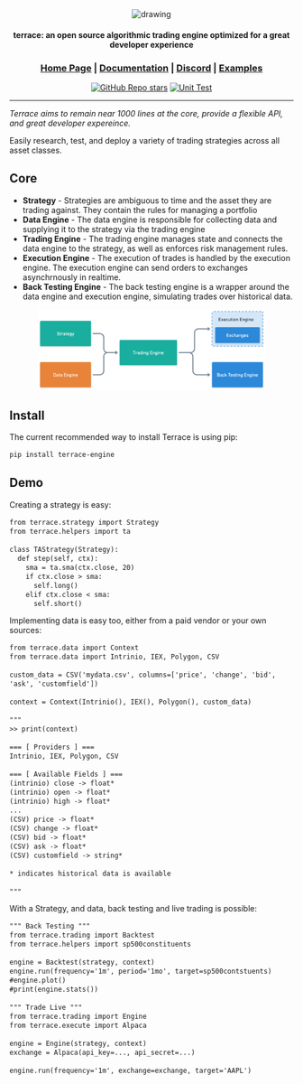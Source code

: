 <div align="center">

<img src="https://user-images.githubusercontent.com/23005868/207764881-af11b355-6094-4ee3-9855-520b103c5e40.png" alt="drawing" width="300"/>

<h4>terrace: an open source algorithmic trading engine optimized for a great developer experience</h4>

<h3>

[Home Page](https://github.com/carterjfulcher/terrace) | [Documentation](https://google.com) | [Discord](https://discord.gg/7NnvrG3Rt6) | [Examples](examples)

</h3>

[![GitHub Repo stars](https://img.shields.io/github/stars/carterjfulcher/terrace)](https://github.com/carterjfulcher/terrace/stargazers)
[![Unit Test](https://github.com/carterjfulcher/terrace/actions/workflows/test.yaml/badge.svg)](https://github.com/carterjfulcher/terrace/actions/workflows/test.yaml)

</div>

<!-- ## Open source algorithmic trading engine, optimizing for a great developer experience. -->

---

_Terrace aims to remain near 1000 lines at the core, provide a flexible API, and great developer expereince._

Easily research, test, and deploy a variety of trading strategies across all asset classes.

## Core

- **Strategy** - Strategies are ambiguous to time and the asset they are trading against. They contain the rules for managing a portfolio
- **Data Engine** - The data engine is responsible for collecting data and supplying it to the strategy via the trading engine
- **Trading Engine** - The trading engine manages state and connects the data engine to the strategy, as well as enforces risk management rules.
- **Execution Engine** - The execution of trades is handled by the execution engine. The execution engine can send orders to exchanges asynchrnously in realtime.
- **Back Testing Engine** - The back testing engine is a wrapper around the data engine and execution engine, simulating trades over historical data.
<div align="center">
  <img src="examples/diagram.png" width="80%">
</div>

<!-- ![](examples/diagram.png) -->

## Install

The current recommended way to install Terrace is using pip:

```bash
pip install terrace-engine
```

## Demo

Creating a strategy is easy:

```python3
from terrace.strategy import Strategy
from terrace.helpers import ta

class TAStrategy(Strategy):
  def step(self, ctx):
    sma = ta.sma(ctx.close, 20)
    if ctx.close > sma:
      self.long()
    elif ctx.close < sma:
      self.short()
```

Implementing data is easy too, either from a paid vendor or your own sources:

```python3
from terrace.data import Context
from terrace.data import Intrinio, IEX, Polygon, CSV

custom_data = CSV('mydata.csv', columns=['price', 'change', 'bid', 'ask', 'customfield'])

context = Context(Intrinio(), IEX(), Polygon(), custom_data)

"""
>> print(context)

=== [ Providers ] ===
Intrinio, IEX, Polygon, CSV

=== [ Available Fields ] ===
(intrinio) close -> float*
(intrinio) open -> float*
(intrinio) high -> float*
...
(CSV) price -> float*
(CSV) change -> float*
(CSV) bid -> float*
(CSV) ask -> float*
(CSV) customfield -> string*

* indicates historical data is available

"""

```

With a Strategy, and data, back testing and live trading is possible:

```python3
""" Back Testing """
from terrace.trading import Backtest
from terrace.helpers import sp500constituents

engine = Backtest(strategy, context)
engine.run(frequency='1m', period='1mo', target=sp500contstuents)
#engine.plot()
#print(engine.stats())

""" Trade Live """
from terrace.trading import Engine
from terrace.execute import Alpaca

engine = Engine(strategy, context)
exchange = Alpaca(api_key=..., api_secret=...)

engine.run(frequency='1m', exchange=exchange, target='AAPL')

```
